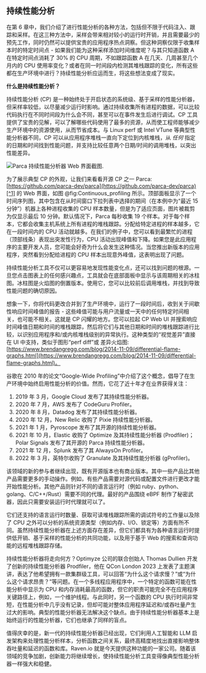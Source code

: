 ## 持续性能分析

在第 6 章中，我们介绍了进行性能分析的各种方法，包括但不限于代码注入、跟踪和采样。在这三种方法中，采样会带来相对较小的运行时开销，并且需要最少的预先工作，同时仍然可以提供宝贵的应用程序热点洞察。但这种洞察仅限于收集样本时的特定时间点 - 如果我们能为这种采样添加时间维度呢？与其只知道函数 A 在特定时间点消耗了 30% 的 CPU 周期，不如跟踪函数 A 在几天、几周甚至几个月内的 CPU 使用率变化？或者在同一时间段内检测其堆栈跟踪的变化，所有这些都在生产环境中进行？持续性能分析应运而生，将这些想法变成了现实。

**什么是持续性能分析？**

持续性能分析 (CP) 是一种始终处于开启状态的系统级、基于采样的性能分析器，但采样率较低，以尽量减少运行时影响。通过持续收集所有进程的数据，可以比较代码执行在不同时间段为什么会不同，甚至可以在事件发生后进行调试。CP 工具提供了宝贵的见解，可以了解哪些代码使用了最多的资源，从而使工程师能够减少生产环境中的资源使用，从而节省成本。与 Linux perf 或 Intel VTune 等典型性能分析器不同，CP 可以从应用程序堆栈一直向下定位到内核堆栈，从 *任何* 指定的日期和时间找到性能问题，并支持比较任意两个日期/时间的调用堆栈，以突出性能差异。

![Parca 持续性能分析器 Web 界面截图.](https://raw.githubusercontent.com/dendibakh/perf-book/main/img/perf-tools/Continuous_profiling.png)<div id="Continuous_profiling"></div>

为了展示典型 CP 的外观，让我们来看看开源 CP 之一 Parca: [https://github.com/parca-dev/parca](https://github.com/parca-dev/parca)[^1] 的 Web 界面，如图 @fig:Continuous_profiling 所示。顶部面板显示了一个时间序列图，其中包含在从时间窗口下拉列表中选择的期间（在本例中为“最近 15 分钟”）机器上各种进程收集的 CPU 样本数量，但是为了适应页面，图片被裁剪为仅显示最后 10 分钟。默认情况下，Parca 每秒收集 19 个样本。对于每个样本，它都会收集主机系统上所有进程的堆栈跟踪。分配给特定进程的样本越多，它在一段时间内的 CPU 活动就越多。在我们的例子中，您可以看到最繁忙的进程（顶部线条）表现出突发性行为，CPU 活动出现峰值和下降。如果您是此应用程序的主要开发人员，您可能会好奇为什么会发生这种情况。当您推出新版本的应用程序，突然看到分配给进程的 CPU 样本出现意外峰值，这表明出现了问题。

持续性能分析工具不仅可以更容易地发现性能变化点，还可以找到问题的根源。一旦您点击图表上的任何感兴趣点，工具就会在底部面板中显示与该周期相关的冰柱图。冰柱图是火焰图的倒置版本。使用它，您可以比较前后调用堆栈，并找到导致性能问题的确切原因。

想象一下，你将代码更改合并到了生产环境中，运行了一段时间后，收到关于间歇性响应时间峰值的报告 - 这些峰值可能与用户流量或一天中的任何特定时间相关，也可能不相关。这就是 CP 闪耀的地方。您可以拉起 CP Web UI 并搜索响应时间峰值日期和时间的堆栈跟踪，然后将它们与其他日期和时间的堆栈跟踪进行比较，以识别应用程序和/或内核堆栈级别的异常执行。这种类型的“视觉差异”直接在 UI 中支持，类似于图形“perf diff”或 差异火焰图: [https://www.brendangregg.com/blog/2014-11-09/differential-flame-graphs.html](https://www.brendangregg.com/blog/2014-11-09/differential-flame-graphs.html)。

谷歌在 2010 年的论文“Google-Wide Profiling”中介绍了这个概念，倡导了在生产环境中始终启用性能分析的价值。然而，它花了近十年才在业界获得关注：

1. 2019 年 3 月，Google Cloud 发布了其持续性能分析器。
2. 2020 年 7 月，AWS 发布了 CodeGuru Profiler。
3. 2020 年 8 月，Datadog 发布了其持续性能分析器。
4. 2020 年 12 月，New Relic 收购了 Pixie 持续性能分析器。
5. 2021 年 1 月，Pyroscope 发布了其开源的持续性能分析器。
6. 2021 年 10 月，Elastic 收购了 Optimize 及其持续性能分析器 (Prodfiler)；Polar Signals 发布了其开源的 Parca 持续性能分析器。
7. 2021 年 12 月，Splunk 发布了其 AlwaysOn Profiler。
8. 2022 年 3 月，英特尔收购了 Granulate 及其持续性能分析器 (gProfiler)。

该领域的新的参与者继续出现，既有开源版本也有商业版本。其中一些产品比其他产品需要更多的手动操作。例如，有些产品需要对源代码或配置文件进行更改才能开始性能分析。其他产品则针对不同的语言运行时（例如 ruby、python、golang、C/C++/Rust）需要不同的代理。最好的产品围绕 eBPF 制作了秘密武器，因此只需要安装运行时代理就可以了。

它们还支持的语言运行时数量、获取可读堆栈跟踪所需的调试符号的工作量以及除了 CPU 之外可以分析的系统资源类型（例如内存、I/O、锁定等）方面有所不同。虽然持续性能分析器在上述方面存在差异，但它们都具有为各种语言运行时提供低开销、基于采样的性能分析的共同功能，以及用于基于 Web 的搜索和查询功能的远程堆栈跟踪存储。

持续性能分析器将走向何方？Optimyze 公司的联合创始人 Thomas Dullien 开发了创新的持续性能分析器 Prodfiler，他在 QCon London 2023 上发表了主题演讲，表达了他希望拥有一款集群级工具，可以回答“为什么这个请求慢？”或“为什么这个请求昂贵？”等问题。在一个多线程应用程序中，一个特定的函数可能在性能分析中显示为 CPU 和内存消耗最高的函数，但它的职责可能完全不在应用程序关键路径上，例如，一个维护线程。与此同时，另一个函数的 CPU 执行时间非常短，在性能分析中几乎没有记录，但却可能对整体应用程序延迟和/或吞吐量产生过大的影响。典型的性能分析器无法解决这个缺点。由于持续性能分析器基本上是始终运行的性能分析器，它们也继承了同样的盲点。

值得庆幸的是，新一代的持续性能分析器已经出现，它们利用人工智能和 LLM 启发架构来处理性能分析样本，分析函数之间关系，最终高精度地找出直接影响整体吞吐量和延迟的函数和库。Raven.io 就是今天提供这种功能的一家公司。随着该领域的竞争加剧，创新能力将继续增长，使持续性能分析工具变得像典型性能分析器一样强大和稳健。


[^1]: Parca - [https://github.com/parca-dev/parca](https://github.com/parca-dev/parca)